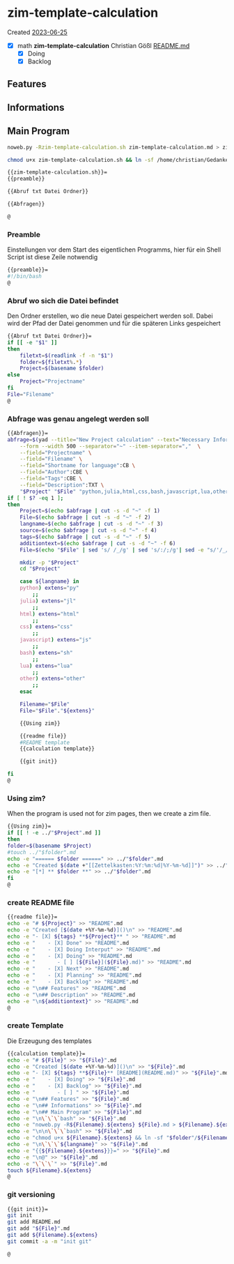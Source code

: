 # zim-template-calculation
Created [2023-06-25]()

- [X] math **zim-template-calculation** Christian Gößl [README.md](README.md)
    - [X] Doing
    - [X] Backlog

## Features



## Informations

## Main Program

```bash
noweb.py -Rzim-template-calculation.sh zim-template-calculation.md > zim-template-calculation.sh && echo 'fertig'
```


```bash
chmod u+x zim-template-calculation.sh && ln -sf /home/christian/Gedankenspeicher/KanDo/GedankenspeicherEinrichtung/GedankenspeicherCoding/zim-template-calculation.sh ~/.local/bin/zim-template-calculation.sh && echo 'fertig'
 ```

```bash
{{zim-template-calculation.sh}}=
{{preamble}}

{{Abruf txt Datei Ordner}}

{{Abfragen}}

@
```

### Preamble

Einstellungen vor dem Start des eigentlichen Programms, hier für ein Shell Script ist diese Zeile notwendig

```bash
{{preamble}}=
#!/bin/bash
@
```

### Abruf wo sich die Datei befindet

Den Ordner erstellen, wo die neue Datei gespeichert werden soll. Dabei wird der Pfad der Datei genommen und für die späteren Links gespeichert
```bash
{{Abruf txt Datei Ordner}}=
if [[ -e "$1" ]]
then
    filetxt=$(readlink -f -n "$1")
    folder=${filetxt%.*}
    Project=$(basename $folder)
else
    Project="Projectname"
fi
File="Filename"
@
```

### Abfrage was genau angelegt werden soll

```bash
{{Abfragen}}=
abfrage=$(yad --title="New Project calculation" --text="Necessary Informations:" \
	--form --width 500 --separator="~" --item-separator=","  \
	--field="Projectname" \
	--field="Filename" \
	--field="Shortname for language":CB \
	--field="Author":CBE \
	--field="Tags":CBE \
	--field="Description":TXT \
	"$Project" "$File" "python,julia,html,css,bash,javascript,lua,other" "Christian Gößl,Internet" "physic,math" "$additiontext")
if [ ! $? -eq 1 ];
then
	Project=$(echo $abfrage | cut -s -d "~" -f 1)
	File=$(echo $abfrage | cut -s -d "~" -f 2)
	langname=$(echo $abfrage | cut -s -d "~" -f 3)
	source=$(echo $abfrage | cut -s -d "~" -f 4)
	tags=$(echo $abfrage | cut -s -d "~" -f 5)
	additiontext=$(echo $abfrage | cut -s -d "~" -f 6)
	File=$(echo "$File" | sed 's/ /_/g' | sed 's/:/;/g'| sed -e "s/'/_/g" | sed 's/\"//g')

	mkdir -p "$Project"
    cd "$Project"

	case ${langname} in
	python) extens="py"
		;;
    julia) extens="jl"
		;;
    html) extens="html"
		;;
    css) extens="css"
		;;
    javascript) extens="js"
		;;
    bash) extens="sh"
		;;
    lua) extens="lua"
		;;
    other) extens="other"
		;;
    esac

    Filename="$File"
    File="$File"."${extens}"

    {{Using zim}}

    {{readme file}}
    #README template
    {{calculation template}}

    {{git init}}

fi
@

```

### Using zim?
When the program is used not for zim pages, then we create a zim file.

```bash
{{Using zim}}=
if [[ ! -e ../"$Project".md ]]
then
folder=$(basename $Project)
#touch ../"$folder".md
echo -e "====== $folder ======" >> ../"$folder".md
echo -e "Created $(date +"[[Zettelkasten:%Y:%m:%d|%Y-%m-%d]]")" >> ../"$folder".md
echo -e "[*] ** $folder **" >> ../"$folder".md
fi
@
```


### create README file


```bash
{{readme file}}=
echo -e "# ${Project}" >> "README".md
echo -e "Created [$(date +%Y-%m-%d)]()\n" >> "README".md
echo -e "- [X] ${tags} **${Project}** " >> "README".md
echo -e "    - [X] Done" >> "README".md
echo -e "    - [X] Doing Interput" >> "README".md
echo -e "    - [X] Doing" >> "README".md
echo -e "       - [ ] [${File}](${File}.md)" >> "README".md
echo -e "    - [X] Next" >> "README".md
echo -e "    - [X] Planning" >> "README".md
echo -e "    - [X] Backlog" >> "README".md
echo -e "\n## Features" >> "README".md
echo -e "\n## Description" >> "README".md
echo -e "\n${additiontext}" >> "README".md
@

```


### create Template

Die Erzeugung des templates

```bash
{{calculation template}}=
echo -e "# ${File}" >> "${File}".md
echo -e "Created [$(date +%Y-%m-%d)]()\n" >> "${File}".md
echo -e "- [X] ${tags} **${File}** [README](README.md)" >> "${File}".md
echo -e "    - [X] Doing" >> "${File}".md
echo -e "    - [X] Backlog" >> "${File}".md
echo -e "       - [ ] " >> "${File}".md
echo -e "\n## Features" >> "${File}".md
echo -e "\n## Informations" >> "${File}".md
echo -e "\n## Main Program" >> "${File}".md
echo -e "\n\`\`\`bash" >> "${File}".md
echo -e "noweb.py -R${Filename}.${extens} ${File}.md > ${Filename}.${extens} && echo 'fertig' \n\`\`\`" >> "${File}".md
echo -e "\n\n\`\`\`bash" >> "${File}".md
echo -e "chmod u+x ${Filename}.${extens} && ln -sf "$folder"/${Filename}.${extens} ~/.local/bin/${Filename}.${extens} && echo 'fertig'\n \`\`\`" >> "${File}".md
echo -e "\n\`\`\`${langname}" >> "${File}".md
echo -e "{{${Filename}.${extens}}}=" >> "${File}".md
echo -e "\n@" >> "${File}".md
echo -e "\`\`\`" >> "${File}".md
touch ${Filename}.${extens}
@

```

### git versioning

```bash
{{git init}}=
git init
git add README.md
git add "${File}".md
git add ${Filename}.${extens}
git commit -a -m "init git"

@
```